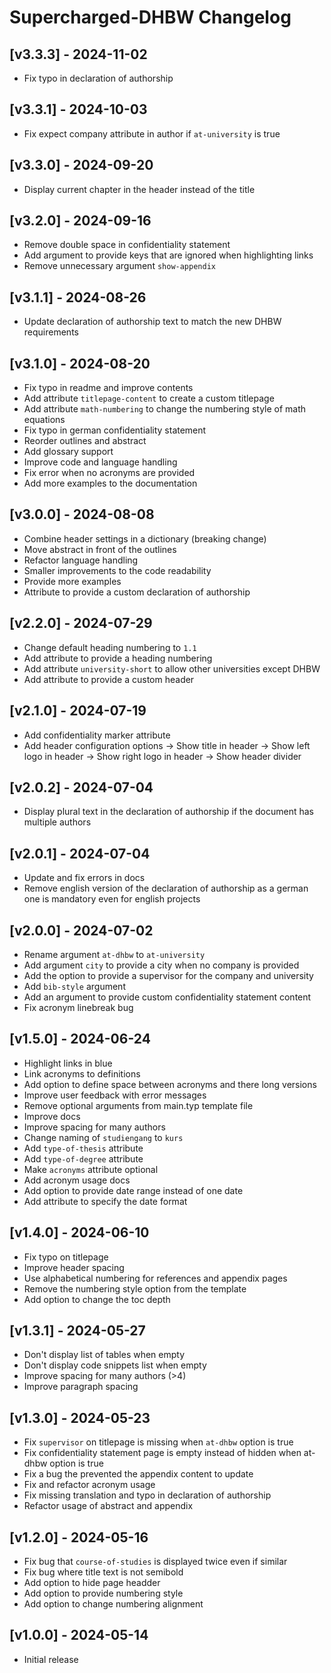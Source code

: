 # Supercharged-DHBW Changelog

## [v3.3.3] - 2024-11-02

- Fix typo in declaration of authorship

## [v3.3.1] - 2024-10-03

- Fix expect company attribute in author if `at-university` is true

## [v3.3.0] - 2024-09-20

- Display current chapter in the header instead of the title

## [v3.2.0] - 2024-09-16

- Remove double space in confidentiality statement
- Add argument to provide keys that are ignored when highlighting links
- Remove unnecessary argument `show-appendix`

## [v3.1.1] - 2024-08-26

- Update declaration of authorship text to match the new DHBW requirements

## [v3.1.0] - 2024-08-20

- Fix typo in readme and improve contents
- Add attribute `titlepage-content` to create a custom titlepage
- Add attribute `math-numbering` to change the numbering style of math equations
- Fix typo in german confidentiality statement
- Reorder outlines and abstract
- Add glossary support
- Improve code and language handling
- Fix error when no acronyms are provided
- Add more examples to the documentation

## [v3.0.0] - 2024-08-08

- Combine header settings in a dictionary (breaking change)
- Move abstract in front of the outlines
- Refactor language handling
- Smaller improvements to the code readability
- Provide more examples
- Attribute to provide a custom declaration of authorship

## [v2.2.0] - 2024-07-29

- Change default heading numbering to `1.1`
- Add attribute to provide a heading numbering
- Add attribute `university-short` to allow other universities except DHBW
- Add attribute to provide a custom header

## [v2.1.0] - 2024-07-19

- Add confidentiality marker attribute
- Add header configuration options
-> Show title in header
-> Show left logo in header
-> Show right logo in header
-> Show header divider

## [v2.0.2] - 2024-07-04

- Display plural text in the declaration of authorship if the document has multiple authors

## [v2.0.1] - 2024-07-04

- Update and fix errors in docs
- Remove english version of the declaration of authorship as a german one is mandatory even for english projects

## [v2.0.0] - 2024-07-02

- Rename argument `at-dhbw` to `at-university`
- Add argument `city` to provide a city when no company is provided
- Add the option to provide a supervisor for the company and university
- Add `bib-style` argument
- Add an argument to provide custom confidentiality statement content
- Fix acronym linebreak bug

## [v1.5.0] - 2024-06-24

- Highlight links in blue
- Link acronyms to definitions
- Add option to define space between acronyms and there long versions
- Improve user feedback with error messages
- Remove optional arguments from main.typ template file
- Improve docs
- Improve spacing for many authors
- Change naming of `studiengang` to `kurs`
- Add `type-of-thesis` attribute
- Add `type-of-degree` attribute
- Make `acronyms` attribute optional
- Add acronym usage docs
- Add option to provide date range instead of one date
- Add attribute to specify the date format

## [v1.4.0] - 2024-06-10

- Fix typo on titlepage
- Improve header spacing
- Use alphabetical numbering for references and appendix pages
- Remove the numbering style option from the template
- Add option to change the toc depth

## [v1.3.1] - 2024-05-27

- Don't display list of tables when empty
- Don't display code snippets list when empty
- Improve spacing for many authors (>4)
- Improve paragraph spacing

## [v1.3.0] - 2024-05-23

- Fix `supervisor` on titlepage is missing when `at-dhbw` option is true
- Fix confidentiality statement page is empty instead of hidden when at-dhbw option is true
- Fix a bug the prevented the appendix content to update
- Fix and refactor acronym usage
- Fix missing translation and typo in declaration of authorship
- Refactor usage of abstract and appendix

## [v1.2.0] - 2024-05-16

- Fix bug that `course-of-studies` is displayed twice even if similar
- Fix bug where title text is not semibold
- Add option to hide page headder
- Add option to provide numbering style
- Add option to change numbering alignment

## [v1.0.0] - 2024-05-14

- Initial release
